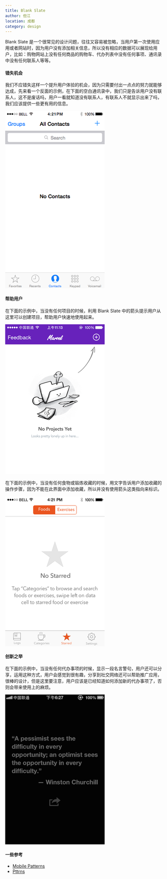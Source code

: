 ```yaml
---
title: Blank Slate 
author: 但江
location: 成都 
category: design
---
```


Blank Slate 是一个很常见的设计问题，往往又容易被忽略，当用户第一次使用应用或者网站时，因为用户没有添加相关信息，所以没有相应的数据可以展现给用户，比如：购物网站上没有任何商品的购物车、代办列表中没有任何事项、通讯录中没有任何联系人等等。

#### 错失机会

我们不应错失这样一个提升用户体验的机会，因为只需要付出一点点的努力就能够达成，先来看一个反面的示例，在下面的空白通讯录中，我们只是告诉用户没有联系人，这不是废话吗，用户一看就知道没有联系人，有联系人不就显示出来了吗，我们应该提供一些更有用的信息。

![Blank Slate Contacts](/images/blank-slate-contacts.png)

#### 帮助用户

在下面的示例中，当没有任何项目的时候，利用 Blank Slate 中的箭头提示用户从这里可以创建项目，帮助用户快速地使用起来。

![Blank Slate Marvel](/images/blank-slate-marvel.png)

在下面的示例中，当没有任何食物或锻炼收藏的时候，用文字告诉用户添加收藏的操作步骤，因为不能在此界面中添加收藏，所以并没有使用箭头这类指向来标识。

![Blank Slate Calorie](/images/blank-slate-calorie.png)

#### 创新之举

在下面的示例中，当没有任何代办事项的时候，显示一段名言警句，用户还可以分享，运用这种方式，用户会感觉到很有趣，分享到社交网络还可以帮助推广应用，很棒的设计，但是这里要注意，用户应该是已经知道如何添加新的代办事项了，否则会带来使用上的麻烦。

![Blank Slate Clear](/images/blank-slate-clear.png)

#### 一些参考

* [Mobile Patterns][1]
* [Pttrns][2]

[1]: http://www.mobile-patterns.com/iphone/empty-data-sets
[2]: http://www.pttrns.com/categories/35-empty-states

